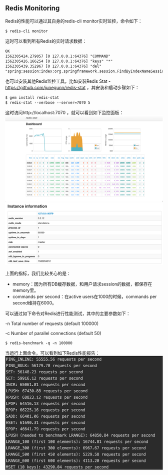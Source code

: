 ## Redis Monitoring

Redis的性能可以通过其自身的redis-cli monitor实时监控，命令如下：
```
$ redis-cli monitor
```

这时可以看到所有Redis的实时请求数据：
```
OK
1562305424.279057 [0 127.0.0.1:64376] "COMMAND"
1562305426.166254 [0 127.0.0.1:64376] "keys" "*"
1562305439.352967 [0 127.0.0.1:64376] "del" "spring:session:index:org.springframework.session.FindByIndexNameSessionRepository.PRINCIPAL_NAME_INDEX_NAME:admin"
```

也可以安装其他Redis监控工具，比如安装Redis Stat - https://github.com/junegunn/redis-stat ，其安装和启动步骤如下：
```
$ gem install redis-stat
$ redis-stat --verbose --server=7070 5
```

这时访问http://localhost:7070 ，就可以看到如下监控面板：
![redis](./pix/redis.png)
![redis-info](./pix/redis-info.png)

上面的指标，我们比较关心的是：

* memory：因为所有DB缓存数据，和用户请求session的数据，都保存在memory里。
* commands per second：在active users在1000的时候，commands per second维持在6000。


可以通过如下命令对Redis进行性能测试，其中的主要参数如下：

-n Total number of requests (default 100000)

-c Number of parallel connections (default 50)

```
$ redis-benchmark -q -n 100000
```

当运行上面命令，可以看到如下Redis性能报告：
![redis-benchmark](./pix/redis-benchmark.png)